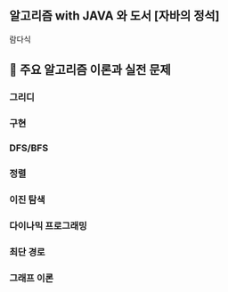 ## 알고리즘 with JAVA 와 도서 [자바의 정석] 

람다식

## :mega: 주요 알고리즘 이론과 실전 문제
### 그리디
### 구현
### DFS/BFS
### 정렬
### 이진 탐색
### 다이나믹 프로그래밍
### 최단 경로
### 그래프 이론


